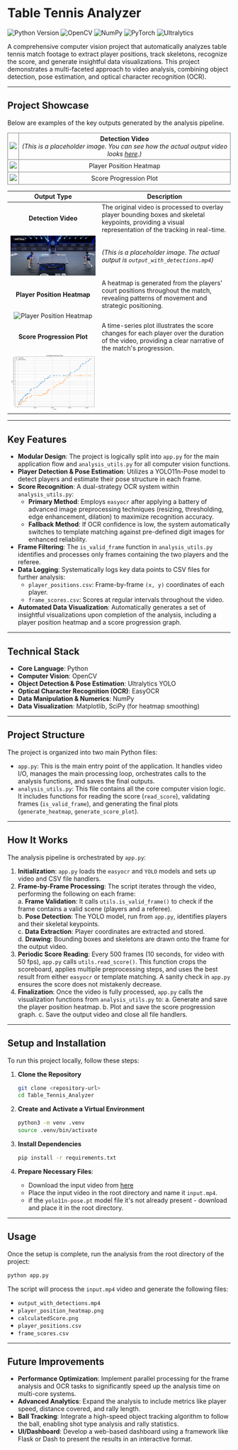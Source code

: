 # Table Tennis Analyzer

![Python Version](https://img.shields.io/badge/python-3.9+-blue.svg) ![OpenCV](https://img.shields.io/badge/OpenCV-4.12-orange) ![NumPy](https://img.shields.io/badge/Numpy-2.2-blueviolet) ![PyTorch](https://img.shields.io/badge/PyTorch-2.7-ee4c2c) ![Ultralytics](https://img.shields.io/badge/Ultralytics-8.3-purple)

A comprehensive computer vision project that automatically analyzes table tennis match footage to extract player positions, track skeletons, recognize the score, and generate insightful data visualizations. This project demonstrates a multi-faceted approach to video analysis, combining object detection, pose estimation, and optical character recognition (OCR).

---

## Project Showcase

Below are examples of the key outputs generated by the analysis pipeline.

<table style="border-collapse: collapse;">
  <tr>
    <td style="border: 1px solid gray; padding: 4px;">
        <img src = "https://drive.google.com/uc?export=view&id=1OemiB4aKoB-Z67avNNCCK-spCqRQqckx" width="80%">
    </td>
    <td style="border: 1px solid gray; padding: 4px; text-align: center;">
        <strong> Detection Video </strong><br>
        <em>
            (This is a placeholder image. You can see how the actual output video looks 
            <a href="https://drive.google.com/file/d/1X4gK3Ru_-UDZqz05n4jSecvODzqFvUf-/view?usp=drive_link">here</a>.)
        </em>
    </td>
  </tr>
  <tr>
    <td style="border: 1px solid gray; padding: 4px;">
        <img src = "https://drive.google.com/uc?export=view&id=1i43SfDLlAhjnQONU2qhT_zJX4nV6YMxJ" width="80%">
    </td>
    <td style="border: 1px solid gray; padding: 4px; text-align: center;">Player Position Heatmap</td>
  </tr>
  <tr>
    <td style="border: 1px solid gray; padding: 4px;">
        <img src = "https://drive.google.com/uc?export=view&id=1K9S0hxQBLyGkrASbInCqicS-kxs8JRGd" width="80%">
    </td>
    <td style="border: 1px solid gray; padding: 4px; text-align: center;">Score Progression Plot</td>
  </tr>
</table>



|                       Output Type                       | Description                                                                                                                                              |
| :-----------------------------------------------------: | -------------------------------------------------------------------------------------------------------------------------------------------------------- |
|                   **Detection Video**                   | The original video is processed to overlay player bounding boxes and skeletal keypoints, providing a visual representation of the tracking in real-time. |
|    ![Detection Video Placeholder](table-tennis.png)     | _(This is a placeholder image. The actual output is `output_with_detections.mp4`)_                                                                       |
|               **Player Position Heatmap**               | A heatmap is generated from the players' court positions throughout the match, revealing patterns of movement and strategic positioning.                 |
| ![Player Position Heatmap](https://drive.google.com/uc?export=view&id=1i43SfDLlAhjnQONU2qhT_zJX4nV6YMxJ) |                                                                                                                                                          |
|               **Score Progression Plot**                | A time-series plot illustrates the score changes for each player over the duration of the video, providing a clear narrative of the match's progression. |
|      ![Calculated Score Plot](calculatedScore.png)      |                                                                                                                                                          |

---

## Key Features

- **Modular Design**: The project is logically split into `app.py` for the main application flow and `analysis_utils.py` for all computer vision functions.
- **Player Detection & Pose Estimation**: Utilizes a YOLO11n-Pose model to detect players and estimate their pose structure in each frame.
- **Score Recognition**: A dual-strategy OCR system within `analysis_utils.py`:
  - **Primary Method**: Employs `easyocr` after applying a battery of advanced image preprocessing techniques (resizing, thresholding, edge enhancement, dilation) to maximize recognition accuracy.
  - **Fallback Method**: If OCR confidence is low, the system automatically switches to template matching against pre-defined digit images for enhanced reliability.
- **Frame Filtering**: The `is_valid_frame` function in `analysis_utils.py` identifies and processes only frames containing the two players and the referee.
- **Data Logging**: Systematically logs key data points to CSV files for further analysis:
  - `player_positions.csv`: Frame-by-frame `(x, y)` coordinates of each player.
  - `frame_scores.csv`: Scores at regular intervals throughout the video.
- **Automated Data Visualization**: Automatically generates a set of insightful visualizations upon completion of the analysis, including a player position heatmap and a score progression graph.

---

## Technical Stack

- **Core Language**: Python
- **Computer Vision**: OpenCV
- **Object Detection & Pose Estimation**: Ultralytics YOLO
- **Optical Character Recognition (OCR)**: EasyOCR
- **Data Manipulation & Numerics**: NumPy
- **Data Visualization**: Matplotlib, SciPy (for heatmap smoothing)

---

## Project Structure

The project is organized into two main Python files:

- `app.py`: This is the main entry point of the application. It handles video I/O, manages the main processing loop, orchestrates calls to the analysis functions, and saves the final outputs.
- `analysis_utils.py`: This file contains all the core computer vision logic. It includes functions for reading the score (`read_score`), validating frames (`is_valid_frame`), and generating the final plots (`generate_heatmap`, `generate_score_plot`).

---

## How It Works

The analysis pipeline is orchestrated by `app.py`:

1.  **Initialization**: `app.py` loads the `easyocr` and `YOLO` models and sets up video and CSV file handlers.
2.  **Frame-by-Frame Processing**: The script iterates through the video, performing the following on each frame:  
    a. **Frame Validation**: It calls `utils.is_valid_frame()` to check if the frame contains a valid scene (players and a referee).  
    b. **Pose Detection**: The YOLO model, run from `app.py`, identifies players and their skeletal keypoints.  
    c. **Data Extraction**: Player coordinates are extracted and stored.  
    d. **Drawing**: Bounding boxes and skeletons are drawn onto the frame for the output video.  
3.  **Periodic Score Reading**: Every 500 frames (10 seconds, for video with 50 fps), `app.py` calls `utils.read_score()`. This function crops the scoreboard, applies multiple preprocessing steps, and uses the best result from either `easyocr` or template matching. A sanity check in `app.py` ensures the score does not mistakenly decrease.
4.  **Finalization**: Once the video is fully processed, `app.py` calls the visualization functions from `analysis_utils.py` to:
    a. Generate and save the player position heatmap.
    b. Plot and save the score progression graph.
    c. Save the output video and close all file handlers.

---

## Setup and Installation

To run this project locally, follow these steps:

1.  **Clone the Repository**

    ```bash
    git clone <repository-url>
    cd Table_Tennis_Analyzer
    ```

2.  **Create and Activate a Virtual Environment**

    ```bash
    python3 -m venv .venv
    source .venv/bin/activate
    ```

3.  **Install Dependencies**

    ```bash
    pip install -r requirements.txt
    ```

4.  **Prepare Necessary Files**:
    - Download the input video from [here](https://drive.google.com/file/d/1Cl0THtGExrQwwfNQp7cK6ncYIQy09QJE/view?usp=sharing)
    - Place the input video in the root directory and name it `input.mp4`.
    - if the `yolo11n-pose.pt` model file it's not already present - download and place it in the root directory.

---

## Usage

Once the setup is complete, run the analysis from the root directory of the project:

```bash
python app.py
```

The script will process the `input.mp4` video and generate the following files:

- `output_with_detections.mp4`
- `player_position_heatmap.png`
- `calculatedScore.png`
- `player_positions.csv`
- `frame_scores.csv`

---

## Future Improvements

- **Performance Optimization**: Implement parallel processing for the frame analysis and OCR tasks to significantly speed up the analysis time on multi-core systems.
- **Advanced Analytics**: Expand the analysis to include metrics like player speed, distance covered, and rally length.
- **Ball Tracking**: Integrate a high-speed object tracking algorithm to follow the ball, enabling shot type analysis and rally statistics.
- **UI/Dashboard**: Develop a web-based dashboard using a framework like Flask or Dash to present the results in an interactive format.
